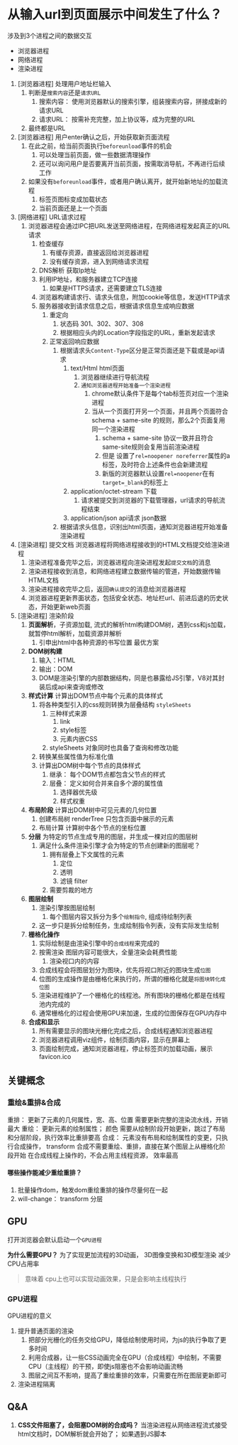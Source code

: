 # 从输入url到页面展示中间发生了什么？

涉及到3个进程之间的数据交互

+ 浏览器进程
+ 网络进程
+ 渲染进程

1. [浏览器进程]  处理用户地址栏输入
   1. 判断是`搜索内容`还是`请求URL`
      1. 搜索内容： 使用浏览器默认的搜索引擎，组装搜索内容，拼接成新的请求URL
      2. 请求URL： 按需补充完整，加上协议等，成为完整的URL
   2. 最终都是URL
2. [浏览器进程]  用户enter确认之后，开始获取新页面流程
   1. 在此之前，给当前页面执行`beforeunload`事件的机会
      1. 可以处理当前页面，做一些数据清理操作
      2. 还可以询问用户是否要离开当前页面，按需取消导航，不再进行后续工作
   2. 如果没有`beforeunload`事件，或者用户确认离开，就开始新地址的加载流程
      1. 标签页图标变成加载状态
      2. 当前页面还是上一个页面
3. [网络进程]  URL请求过程
   1. 浏览器进程会通过IPC把URL发送至网络进程，在网络进程发起真正的URL请求
      1. 检查缓存
         1. 有缓存资源，直接返回给浏览器进程
         2. 没有缓存资源，进入到网络请求流程
      2. DNS解析 获取Ip地址
      3. 利用IP地址，和服务器建立TCP连接
         1. 如果是HTTPS请求，还需要建立TLS连接
      4. 浏览器构建请求行、请求头信息，附加cookie等信息，发送HTTP请求
      5. 服务器接收到请求信息之后，根据请求信息生成响应数据
         1. 重定向
            1. 状态码 301、302、307、308
            2. 根据相应头内的Location字段指定的URL，重新发起请求
         2. 正常返回响应数据
            1. 根据请求头`Content-Type`区分是正常页面还是下载或是api请求
               1. text/Html html页面
                  1. 浏览器继续进行导航流程
                  2. `通知浏览器进程开始准备一个渲染进程`
                     1. chrome默认条件下是每个tab标签页对应一个渲染进程
                     2. 当从一个页面打开另一个页面，并且两个页面符合 schema + same-site 的规则，那么2个页面复用同一个渲染进程
                        1. schema + same-site  协议一致并且符合same-site规则会复用当前渲染进程
                        2. 但是 设置了`rel=noopener noreferrer`属性的a标签，及时符合上述条件也会新建流程
                        3. 新版的浏览器默认设置`rel=noopener`在有`target=_blank`的标签上
               2. application/octet-stream   下载
                  1. 请求被提交到浏览器的下载管理器，url请求的导航流程结束
               3. application/json  api请求 json数据
            2. 根据请求头信息，识别出html页面，通知浏览器进程开始准备渲染进程
4. [渲染进程] 提交文档 浏览器进程将网络进程接收到的HTML文档提交给渲染进程
   1. 渲染进程准备完毕之后，浏览器进程向渲染进程发起`提交文档`的消息
   2. 渲染进程接收到消息，和网络进程建立数据传输的管道，开始数据传输HTML文档
   3. 渲染进程接收完毕之后，返回`确认提交`的消息给浏览器进程
   4. 浏览器进程更新界面状态，包括安全状态、地址栏url、前进后退的历史状态，开始更新web页面
5. [渲染进程] 渲染阶段
   1. **页面解析**，子资源加载, 流式的解析html构建DOM树，遇到css和js加载，就暂停html解析，加载资源并解析
      1. 引申出html中各种资源的书写位置 最优方案
   2. **DOM树构建**  
      1. 输入：HTML
      2. 输出：DOM
      3. DOM是渲染引擎的内部数据结构，同是也暴露给JS引擎，V8对其封装后成api来查询或修改
   3. **样式计算**  计算出DOM节点中每个元素的具体样式
      1. 将各种类型引入的css规则转换为层叠结构 `styleSheets`
         1. 三种样式来源
            1. link
            2. style标签
            3. 元素内嵌CSS
         2. styleSheets 对象同时也具备了查询和修改功能
      2. 转换某些属性值为标准化值
      3. 计算出DOM树中每个节点的具体样式
         1. 继承： 每个DOM节点都包含父节点的样式
         2. 层叠： 定义如何合并来自多个源的属性值
            1. 选择器优先级
            2. 样式权重
   4. **布局阶段** 计算出DOM树中可见元素的几何位置
      1. 创建布局树  renderTree 只包含页面中展示的元素
      2. 布局计算 计算树中各个节点的坐标位置
   5. **分层** 为特定的节点生成专用的图层，并生成一棵对应的图层树
      1. 满足什么条件渲染引擎才会为特定的节点创建新的图层呢？
         1. 拥有层叠上下文属性的元素
            1. 定位
            2. 透明
            3. 滤镜 filter
         2. 需要剪裁的地方
   6. **图层绘制**
      1. 渲染引擎按图层绘制
         1. 每个图层内容又拆分为多个`绘制指令`, 组成待绘制列表
      2. 这一步只是拆分绘制任务，生成绘制指令列表，没有实际发生绘制
   7. **栅格化操作**
      1. 实际绘制是由渲染引擎中的`合成线程`来完成的
      2. 按需渲染 图层内容可能很大，全量渲染会耗费性能
         1. 渲染视口内的内容
      3. 合成线程会将图层划分为图块，优先将视口附近的图块生成`位图`
      4. 位图的生成操作是由栅格化来执行的，所谓的栅格化就是`将图块转化成位图`
      5. 渲染进程维护了一个栅格化的线程池。所有图块的栅格化都是在线程池内完成的
      6. 通常栅格化的过程会使用GPU来加速，生成的位图保存在GPU内存中
   8. **合成和显示**
      1. 所有需要显示的图块光栅化完成之后，合成线程通知浏览器进程
      2. 浏览器进程调用viz组件，绘制页面内容，显示在屏幕上
      3. 页面绘制完成，通知浏览器进程，停止标签页的加载动画，展示favicon.ico

## 关键概念

### 重绘&重排&合成

重排： 更新了元素的几何属性，宽、高、位置
   需要更新完整的渲染流水线，开销最大
重绘： 更新元素的绘制属性； 颜色
   需要从绘制阶段开始更新，跳过了布局和分层阶段，执行效率比重排要高
合成： 元素没有布局和绘制属性的变更，只执行合成操作， transform
   合成不需要重绘、重排，直接在某个图层上从栅格化阶段开始
   在合成线程上操作的，不会占用主线程资源，
   效率最高

#### 哪些操作能减少重绘重排？

1. 批量操作dom，触发dom重绘重排的操作尽量何在一起
2. will-change： transform 分层

## GPU

打开浏览器会默认启动一个`GPU进程`

**为什么需要GPU？**
为了实现更加流程的3D动画， 3D图像变换和3D模型渲染
减少CPU占用率

> 意味着 cpu上也可以实现动画效果，只是会影响主线程执行

### GPU进程

GPU进程的意义

1. 提升普通页面的渲染
   1. 把部分光栅化的任务交给GPU，降低绘制使用时间，为js的执行争取了更多时间
   2. 利用合成器，让一些CSS动画完全在GPU（合成线程）中绘制，不需要CPU（主线程）的干预，即使js阻塞也不会影响动画流畅
   3. 图层之间互不影响，提高了重绘重排的效率，只需要在所在图层更新即可
2. 渲染进程隔离

## Q&A

1. **CSS文件阻塞了，会阻塞DOM树的合成吗？**
当渲染进程从网络进程流式接受html文档时，DOM解析就会开始了；
如果遇到JS脚本<script>内联脚本
   DOM解析器会暂停。执行JS脚本
如果遇到外部JS文件
   暂停DOM解析
   下载js文件
   执行js文件
   继续解析DOM
如果遇到的JS，并且JS代码访问了某个元素的样式
   就需要样式文件下载完成，才能继续执行JS
   这种情况下CSS就阻塞了DOM解析； CSS阻塞JS执行、进而阻塞DOM解析

   **DOM树构建和CSS styleSheets构建是否是并行的？**

2. 为什么在动画中left、top这些属性会慢？
因为left、top这些属性值可能使用`百分比`、em、vh等；这些值是依赖其他元素的，因此使用left、top做动画的时候，会引起重绘、重排
但是transform、opcity这些属性，他们的值仅与自身有关系，不会与其他元素产生关联，因此他们不会引起重绘重排

